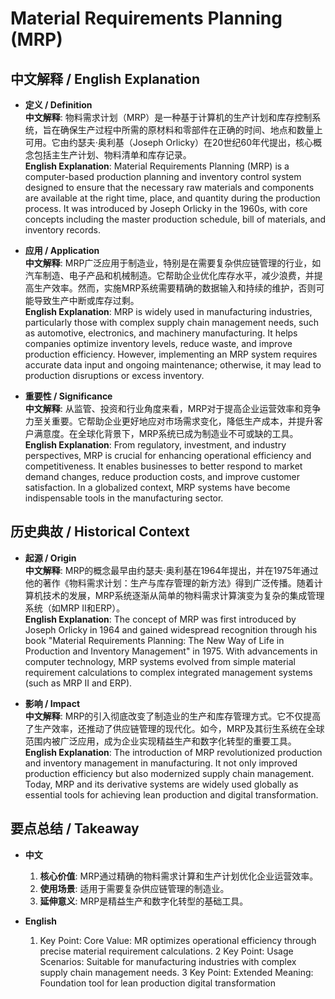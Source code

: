 # Material Requirements Planning (MRP)

## 中文解释 / English Explanation

* **定义 / Definition**  
  **中文解释**: 物料需求计划（MRP）是一种基于计算机的生产计划和库存控制系统，旨在确保生产过程中所需的原材料和零部件在正确的时间、地点和数量上可用。它由约瑟夫·奥利基（Joseph Orlicky）在20世纪60年代提出，核心概念包括主生产计划、物料清单和库存记录。  
  **English Explanation**: Material Requirements Planning (MRP) is a computer-based production planning and inventory control system designed to ensure that the necessary raw materials and components are available at the right time, place, and quantity during the production process. It was introduced by Joseph Orlicky in the 1960s, with core concepts including the master production schedule, bill of materials, and inventory records.

* **应用 / Application**  
  **中文解释**: MRP广泛应用于制造业，特别是在需要复杂供应链管理的行业，如汽车制造、电子产品和机械制造。它帮助企业优化库存水平，减少浪费，并提高生产效率。然而，实施MRP系统需要精确的数据输入和持续的维护，否则可能导致生产中断或库存过剩。  
  **English Explanation**: MRP is widely used in manufacturing industries, particularly those with complex supply chain management needs, such as automotive, electronics, and machinery manufacturing. It helps companies optimize inventory levels, reduce waste, and improve production efficiency. However, implementing an MRP system requires accurate data input and ongoing maintenance; otherwise, it may lead to production disruptions or excess inventory.

* **重要性 / Significance**  
  **中文解释**: 从监管、投资和行业角度来看，MRP对于提高企业运营效率和竞争力至关重要。它帮助企业更好地应对市场需求变化，降低生产成本，并提升客户满意度。在全球化背景下，MRP系统已成为制造业不可或缺的工具。  
  **English Explanation**: From regulatory, investment, and industry perspectives, MRP is crucial for enhancing operational efficiency and competitiveness. It enables businesses to better respond to market demand changes, reduce production costs, and improve customer satisfaction. In a globalized context, MRP systems have become indispensable tools in the manufacturing sector.

## 历史典故 / Historical Context

* **起源 / Origin**  
  **中文解释**: MRP的概念最早由约瑟夫·奥利基在1964年提出，并在1975年通过他的著作《物料需求计划：生产与库存管理的新方法》得到广泛传播。随着计算机技术的发展，MRP系统逐渐从简单的物料需求计算演变为复杂的集成管理系统（如MRP II和ERP）。  
  **English Explanation**: The concept of MRP was first introduced by Joseph Orlicky in 1964 and gained widespread recognition through his book "Material Requirements Planning: The New Way of Life in Production and Inventory Management" in 1975. With advancements in computer technology, MRP systems evolved from simple material requirement calculations to complex integrated management systems (such as MRP II and ERP).

* **影响 / Impact**  
  **中文解释**: MRP的引入彻底改变了制造业的生产和库存管理方式。它不仅提高了生产效率，还推动了供应链管理的现代化。如今，MRP及其衍生系统在全球范围内被广泛应用，成为企业实现精益生产和数字化转型的重要工具。  
  **English Explanation**: The introduction of MRP revolutionized production and inventory management in manufacturing. It not only improved production efficiency but also modernized supply chain management. Today, MRP and its derivative systems are widely used globally as essential tools for achieving lean production and digital transformation.

## 要点总结 / Takeaway

* **中文**  
  1. **核心价值**: MRP通过精确的物料需求计算和生产计划优化企业运营效率。
  2. **使用场景**: 适用于需要复杂供应链管理的制造业。
  3. **延伸意义**: MRP是精益生产和数字化转型的基础工具。

* **English**  
  1. Key Point: Core Value: MR optimizes operational efficiency through precise material requirement calculations.
  2 Key Point: Usage Scenarios: Suitable for manufacturing industries with complex supply chain management needs.
  3 Key Point: Extended Meaning: Foundation tool for lean production digital transformation